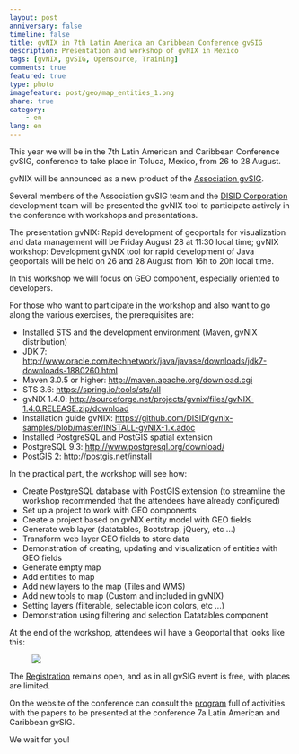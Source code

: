 ```yaml
---
layout: post
anniversary: false
timeline: false
title: gvNIX in 7th Latin America an Caribbean Conference gvSIG
description: Presentation and workshop of gvNIX in Mexico
tags: [gvNIX, gvSIG, Opensource, Training]
comments: true
featured: true
type: photo
imagefeature: post/geo/map_entities_1.png
share: true
category:
    - en
lang: en
---
```



This year we will be in the 7th Latin American and Caribbean Conference gvSIG,
conference to take place in Toluca, Mexico, from 26 to 28 August.

gvNIX will be announced as a new product of the [Association gvSIG](http://www.gvsig.com).

Several members of the Association gvSIG team and the [DISID Corporation](http://www.disid.com) development team
will be presented the gvNIX tool to participate actively in the conference with workshops and presentations.

The presentation gvNIX: Rapid development of geoportals for visualization and data management will be Friday August 28
at 11:30 local time; gvNIX workshop: Development gvNIX tool for rapid development of Java geoportals
will be held on 26 and 28 August from 16h to 20h local time.

In this workshop we will focus on GEO component, especially oriented to developers.

For those who want to participate in the workshop and also want to go along the various exercises, the prerequisites are:

* Installed STS and the development environment (Maven, gvNIX distribution)
* JDK 7: <a href="http://www.oracle.com/technetwork/java/javase/downloads/jdk7-downloads-1880260.html">http://www.oracle.com/technetwork/java/javase/downloads/jdk7-downloads-1880260.html</a>
* Maven 3.0.5 or higher: <a href="http://maven.apache.org/download.cgi">http://maven.apache.org/download.cgi</a>
* STS 3.6: <a href="https://spring.io/tools/sts/all">https://spring.io/tools/sts/all</a>
* gvNIX 1.4.0: <a href="http://sourceforge.net/projects/gvnix/files/gvNIX-1.4.0.RELEASE.zip/download">http://sourceforge.net/projects/gvnix/files/gvNIX-1.4.0.RELEASE.zip/download</a>
* Installation guide gvNIX: <a href="https://github.com/DISID/gvnix-samples/blob/master/INSTALL-gvNIX-1.x.adoc" target="_blank"> https://github.com/DISID/gvnix-samples/blob/master/INSTALL-gvNIX-1.x.adoc</a>
* Installed PostgreSQL and PostGIS spatial extension
 * PostgreSQL 9.3: <a href="http://www.postgresql.org/download/">http://www.postgresql.org/download/</a>
 * PostGIS 2: <a href="http://postgis.net/install" rel="nofollow">http://postgis.net/install</a>

In the practical part, the workshop will see how:

* Create PostgreSQL database with PostGIS extension (to streamline the workshop recommended that the attendees have already configured)
* Set up a project to work with GEO components
* Create a project based on gvNIX entity model with GEO fields
* Generate web layer (datatables, Bootstrap, jQuery, etc ...)
* Transform web layer GEO fields to store data
* Demonstration of creating, updating and visualization of entities with GEO fields
* Generate empty map
* Add entities to map
* Add new layers to the map (Tiles and WMS)
* Add new tools to map (Custom and included in gvNIX)
* Setting layers (filterable, selectable icon colors, etc ...)
* Demonstration using filtering and selection Datatables component

At the end of the workshop, attendees will have a Geoportal that looks like this:

<div class="col-md-12">
<figure>
  <img src="{{ site.url }}/images/post/geo/map_entities_1.png">
</figure>
</div>


The [Registration](http://www.gvsig.com/es/eventos/jornadas-lac/2015/inscripcion) remains open,
and as in all gvSIG event is free, with places are limited.

On the website of the conference can consult the [program](http://www.gvsig.com/es/eventos/jornadas-lac/2015/programa)
full of activities with the papers to be presented at the conference 7a Latin American and Caribbean gvSIG.

We wait for you!
